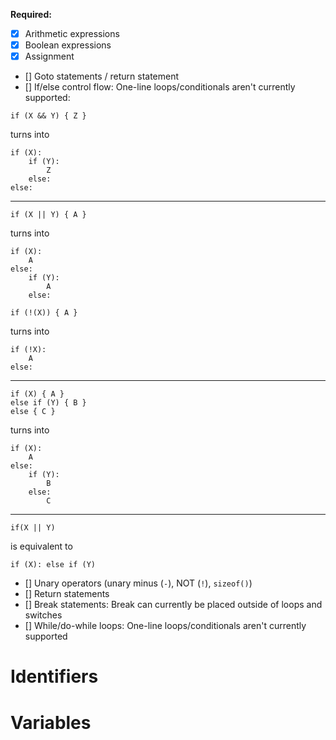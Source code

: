 **Required:**
- [X] Arithmetic expressions
- [X] Boolean expressions
- [X] Assignment
- [] Goto statements / return statement
- [] If/else control flow: One-line loops/conditionals aren't currently supported:
```
if (X && Y) { Z }
```
turns into
```
if (X):
    if (Y):
        Z
    else:
else:
```
---
```
if (X || Y) { A }
```
turns into
```
if (X):
    A
else:
    if (Y):
        A
    else:
```
```
if (!(X)) { A }
```
turns into
```
if (!X):
    A
else:
```
---
```
if (X) { A }
else if (Y) { B }
else { C }
```
turns into
```
if (X):
    A
else:
    if (Y):
        B
    else:
        C
```
---
```
if(X || Y)
```
is equivalent to
```
if (X): else if (Y)
```

- [] Unary operators (unary minus (`-`), NOT (`!`), `sizeof()`)
- [] Return statements
- [] Break statements: Break can currently be placed outside of loops and switches
- [] While/do-while loops: One-line loops/conditionals aren't currently supported

# Identifiers

# Variables
